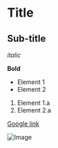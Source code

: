 # Title

## Sub-title

*italic*

**Bold**

- Element 1
- Element 2

1) Element 1.a
2) Element 2.a

[Google link](https://google.com)

![Image](https://git-scm.com/images/branching-illustration@2x.png)

